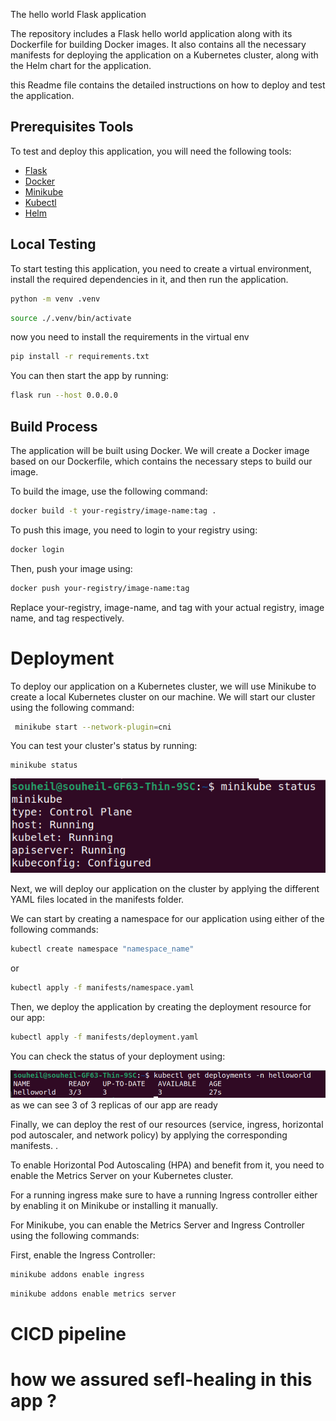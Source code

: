 The hello world Flask application

The repository includes a Flask hello world application along with its Dockerfile for building Docker images. It also contains all the necessary manifests for deploying the application on a Kubernetes cluster, along with the Helm chart for the application.


this Readme file contains  the detailed instructions on how to deploy and test the application.


## Prerequisites Tools

To test and deploy this application, you will need the following tools:

- [Flask](https://flask.palletsprojects.com/en/3.0.x/installation/)
- [Docker](https://docs.docker.com/engine/install/)
- [Minikube](https://minikube.sigs.k8s.io/docs/start/)
- [Kubectl](https://kubernetes.io/docs/tasks/tools/install-kubectl-linux/)
- [Helm](https://helm.sh/docs/intro/install/)


## Local Testing

To start testing this application, you need to create a virtual environment, install the required dependencies in it, and then run the application.

```bash
python -m venv .venv
```
```bash
source ./.venv/bin/activate
```
now you need to install the requirements in the virtual env

```bash
pip install -r requirements.txt
```

You can then start the app by running:

```bash
flask run --host 0.0.0.0 
```

## Build Process

The application will be built using Docker. We will create a Docker image based on our Dockerfile, which contains the necessary steps to build our image.

To build the image, use the following command:

```bash
docker build -t your-registry/image-name:tag .
```

To push this image, you need to login to your registry using:

```bash
docker login
```

Then, push your image using:

```bash
docker push your-registry/image-name:tag
```
Replace your-registry, image-name, and tag with your actual registry, image name, and tag respectively.


# Deployment

To deploy our application on a Kubernetes cluster, we will use Minikube to create a local Kubernetes cluster on our machine. We will start our cluster using the following command:

```bash
 minikube start --network-plugin=cni
 ```

You can test your cluster's status by running: 

 ```
 minikube status
 ```
 ![Alt text](image.png)

Next, we will deploy our application on the cluster by applying the different YAML files located in the manifests folder.

We can start by creating a namespace for our application using either of the following commands: 

```bash
kubectl create namespace "namespace_name"
```
or 
``` bash
kubectl apply -f manifests/namespace.yaml
```
Then, we deploy the application by creating the deployment resource for our app:
```bash
kubectl apply -f manifests/deployment.yaml 
```

You can check the status of your deployment using:

![Alt text](image-1.png)
as we can see 3 of 3 replicas of our app are ready



Finally, we can deploy the rest of our resources (service, ingress, horizontal pod autoscaler, and network policy) by applying the corresponding manifests.
.

To enable Horizontal Pod Autoscaling (HPA) and benefit from it, you need to enable the Metrics Server on your Kubernetes cluster. 

For a running ingress make sure to have a running Ingress controller either by enabling it on Minikube or installing it manually.

For Minikube, you can enable the Metrics Server and Ingress Controller using the following commands:

First, enable the Ingress Controller:

```bash
minikube addons enable ingress
```

```bash
minikube addons enable metrics server
```

# CICD pipeline 

# how we assured sefl-healing in this app ?
